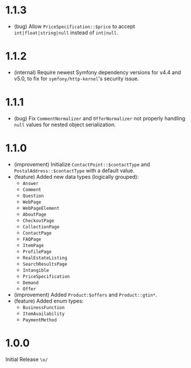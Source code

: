 1.1.3
=====

*   (bug) Allow `PriceSpecification::$price` to accept `int|float|string|null` instead of `int|null`.


1.1.2
=====

*   (internal) Require newest Symfony dependency versions for v4.4 and v5.0, to fix for `symfony/http-kernel`'s security issue.


1.1.1
=====

*   (bug) Fix `CommentNormalizer` and `OfferNormalizer` not properly handling `null` values for nested object serialization.


1.1.0
=====

*   (improvement) Initialize `ContactPoint::$contactType` and `PostalAddress::$contactType` with a default value.
*   (feature) Added new data types (logically grouped):
    - `Answer` 
    - `Comment`
    - `Question`
    - `WebPage`
    - `WebPageElement`
    - `AboutPage`
    - `CheckoutPage`
    - `CollectionPage`
    - `ContactPage`
    - `FAQPage`
    - `ItemPage`
    - `ProfilePage`
    - `RealEstateListing`
    - `SearchResultsPage`
    - `Intangible`
    - `PriceSpecification`
    - `Demand`
    - `Offer`
*   (improvement) Added `Product:$offers` and `Product::gtin*`.
*   (feature) Added enum types:
    - `BusinessFunction`
    - `ItemAvailability`
    - `PaymentMethod`


1.0.0
=====

Initial Release `\o/`
